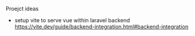 Proejct ideas

- setup vite to serve vue within laravel backend https://vite.dev/guide/backend-integration.html#backend-integration